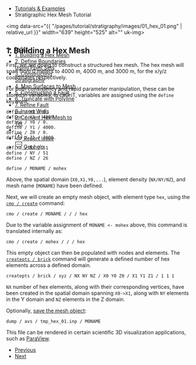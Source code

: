 <!-- Begin breadcrumb -->
<ul class="uk-breadcrumb">
    <li><a href="{{ "/pages/tutorial/index.html" | relative_url }}">Tutorials &amp; Examples</a></li>
    <li><span>Stratigraphic Hex Mesh Tutorial</span></li>
</ul>
<!-- End breadcrumb -->

<!-- Begin image -->
<img data-src="{{ "/pages/tutorial/stratigraphy/images/01_hex_01.png" | relative_url }}" width="639" height="525" alt="" uk-img>
<br/>
<!-- End image -->

<h2 id="build-hex" class="uk-h3 uk-margin-remove">1. Building a Hex Mesh</h2>

First, we are going to construct a structured hex mesh. The hex mesh will span
from 0 meters to 4000 m, 4000 m, and 3000 m, for the x/y/z coordinates
respectively.

For both consistency and rapid parameter manipulation, these can be stored in
variables. In LaGriT, variables are assigned using the `define` keyword. 

```
define / X0 / 0.
define / X1 / 4000.
define / Y0 / 0.
define / Y1 / 4000.
define / Z0 / 0.
define / Z1 / 3000.

define / NX / 51
define / NY / 51
define / NZ / 26

define / MONAME / mohex
```

Above, the spatial domain (`X0,X1,Y0,...`), element density (`NX/NY/NZ`), and
mesh name (`MONAME`) have been defined.

Next, we will create an empty mesh object, with element type `hex`, using the
[`cmo / create`](../../docs/commands/cmo/cmo_create.md) command:

```
cmo / create / MONAME / / / hex
```

Due to the variable assignment of `MONAME <- mohex` above, this command is
translated internally as:

```
cmo / create / mohex / / / hex
```

This empty object can then be populated with nodes and elements. 
The [`createpts / brick`](../../docs/commands/createpts/CRTPTBRICK.md) command will generate a defined number of
hex elements across a defined domain. 

```
createpts / brick / xyz / NX NY NZ / X0 Y0 Z0 / X1 Y1 Z1 / 1 1 1
```

`NX` number of hex elements, along with their corresponding vertices, have been
created in the spatial domain spanning `X0->X1`, along with `NY` elements in
the Y domain and `NZ` elements in the Z domain.

Optionally, [save the mesh object](../../docs/commands/DUMP2.md):

```
dump / avs / tmp_hex_01.inp / MONAME
```

This file can be rendered in certain scientific 3D visualization applications,
such as [ParaView](https://www.paraview.org).

<!-- Page left / right -->
<ul class="uk-pagination">
    <li><a href="{{ "/pages/tutorial/stratigraphy/index.html" | relative_url }}"><span class="uk-margin-small-right" uk-pagination-previous></span> Previous</a></li>
    <li class="uk-margin-auto-left"><a href="{{ "/pages/tutorial/stratigraphy/step_02.html" | relative_url }}">Next <span class="uk-margin-small-left" uk-pagination-next></span></a></li>
</ul>


<!-- Sidebar -->
<div class="tm-sidebar-right uk-visible@l">
    <div uk-sticky="offset: 160" class="uk-sticky uk-active uk-sticky-fixed" style="position: fixed; top: 160px; width: 200px;">
        <ul uk-scrollspy-nav="closest: li; scroll: true; offset: 100" class="uk-nav uk-nav-default tm-nav uk-nav-parent-icon">
            <li class=""><a href="{{ "/pages/tutorial/stratigraphy/index.html" | relative_url }}">Index</a></li>
            <li class="uk-active"><a href="#build-hex">1. Building a Hex Mesh</a></li>
            <li class=""><a href="{{ "/pages/tutorial/stratigraphy/step_02.html" | relative_url }}">2. Define Boundaries Using Point Sets</a></li>
            <li class=""><a href="{{ "/pages/tutorial/stratigraphy/step_03.html" | relative_url }}">3. Constructing Stratigraphy</a></li>
            <li class=""><a href="{{ "/pages/tutorial/stratigraphy/step_04.html" | relative_url }}">4. Map Surfaces to Mesh</a></li>
            <li class=""><a href="{{ "/pages/tutorial/stratigraphy/step_05.html" | relative_url }}">5. Constructing a Fault</a></li>
            <li class=""><a href="{{ "/pages/tutorial/stratigraphy/step_06.html" | relative_url }}">6. Truncate with Polyline</a></li>
            <li class=""><a href="{{ "/pages/tutorial/stratigraphy/step_07.html" | relative_url }}">7. Refine Fault</a></li>
            <li class=""><a href="{{ "/pages/tutorial/stratigraphy/step_08.html" | relative_url }}">8. Insert Wells</a></li>
            <li class=""><a href="{{ "/pages/tutorial/stratigraphy/step_09.html" | relative_url }}">9. Convert Hex Mesh to Tet</a></li>
            <li class="uk-nav-divider"></li>
            <!---->
            <li><a href="https://github.com/lanl/LaGriT/issues" target="_blank"><span uk-icon="icon: warning" class="uk-margin-small-right uk-icon"><svg width="20" height="20" viewBox="0 0 20 20" xmlns="http://www.w3.org/2000/svg" data-svg="warning"><circle cx="10" cy="14" r="1"></circle><circle fill="none" stroke="#000" stroke-width="1.1" cx="10" cy="10" r="9"></circle><path d="M10.97,7.72 C10.85,9.54 10.56,11.29 10.56,11.29 C10.51,11.87 10.27,12 9.99,12 C9.69,12 9.49,11.87 9.43,11.29 C9.43,11.29 9.16,9.54 9.03,7.72 C8.96,6.54 9.03,6 9.03,6 C9.03,5.45 9.46,5.02 9.99,5 C10.53,5.01 10.97,5.44 10.97,6 C10.97,6 11.04,6.54 10.97,7.72 L10.97,7.72 Z"></path></svg></span> <span class="uk-text-middle">Report issue</span></a></li>
            <li><a href="mailto:lagrit-dev@lanl.gov" target="_blank"><span uk-icon="icon: commenting" class="uk-margin-small-right uk-icon"><svg width="20" height="20" viewBox="0 0 20 20" xmlns="http://www.w3.org/2000/svg" data-svg="commenting"><polygon fill="none" stroke="#000" points="1.5,1.5 18.5,1.5 18.5,13.5 10.5,13.5 6.5,17.5 6.5,13.5 1.5,13.5"></polygon><circle cx="10" cy="8" r="1"></circle><circle cx="6" cy="8" r="1"></circle><circle cx="14" cy="8" r="1"></circle></svg></span> <span class="uk-text-middle">Get help</span></a></li>
        </ul>
    </div>
</div>